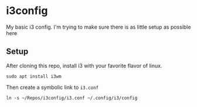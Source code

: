 # i3config
My basic i3 config.
I'm trying to make sure there is as little setup as possible here

## Setup
After cloning this repo, install i3 with your favorite flavor of linux.

```
sudo apt install i3wm
```

Then create a symbolic link to `i3.conf`

```
ln -s ~/Repos/i3config/i3.conf ~/.config/i3/config
```
